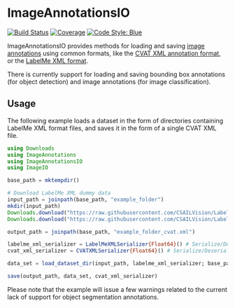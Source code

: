 # ImageAnnotationsIO

[![Build Status](https://github.com/IHPSystems/ImageAnnotationsIO.jl/actions/workflows/CI.yml/badge.svg?branch=master)](https://github.com/IHPSystems/ImageAnnotationsIO.jl/actions/workflows/CI.yml?query=branch%3Amaster)
[![Coverage](https://codecov.io/gh/IHPSystems/ImageAnnotationsIO.jl/branch/master/graph/badge.svg)](https://codecov.io/gh/IHPSystems/ImageAnnotationsIO.jl)
[![Code Style: Blue](https://img.shields.io/badge/code%20style-blue-4495d1.svg)](https://github.com/invenia/BlueStyle)

ImageAnnotationsIO provides methods for loading and saving [image annotations](https://github.com/IHPSystems/ImageAnnotations.jl) using common formats, like the [CVAT XML annotation format](https://opencv.github.io/cvat/docs/manual/advanced/xml_format/), or the [LabelMe XML format](https://github.com/CSAILVision/LabelMeAnnotationTool/blob/master/Annotations/example_folder/img1.xml).

There is currently support for loading and saving bounding box annotations (for object detection) and image annotations (for image classification).

## Usage

The following example loads a dataset in the form of directories containing LabelMe XML format files, and saves it in the form of a single CVAT XML file.

```julia
using Downloads
using ImageAnnotations
using ImageAnnotationsIO
using ImageIO

base_path = mktempdir()

# Download LabelMe XML dummy data
input_path = joinpath(base_path, "example_folder")
mkdir(input_path)
Downloads.download("https://raw.githubusercontent.com/CSAILVision/LabelMeAnnotationTool/master/Annotations/example_folder/img1.xml", joinpath(input_path, "img1.xml"))
Downloads.download("https://raw.githubusercontent.com/CSAILVision/LabelMeAnnotationTool/master/Images/example_folder/img1.jpg", joinpath(input_path, "img1.jpg"))

output_path = joinpath(base_path, "example_folder_cvat.xml")

labelme_xml_serializer = LabelMeXMLSerializer{Float64}() # Serialize/Deserialize LabelMe XML using Float64 coordinate type
cvat_xml_serializer = CVATXMLSerializer{Float64}() # Serialize/Deserialize CVAT XML using Float64 coordinate type

data_set = load_dataset_dir(input_path, labelme_xml_serializer; base_path = base_path, image_base_path = base_path)

save(output_path, data_set, cvat_xml_serializer)
```

Please note that the example will issue a few warnings related to the current lack of support for object segmentation annotations.
